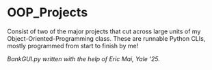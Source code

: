 # OOP_Projects

Consist of two of the major projects that cut across large units of my Object-Oriented-Programming class. These are runnable Python CLIs, mostly programmed from start to finish by me!

*BankGUI.py written with the help of Eric Mai, Yale '25.*
